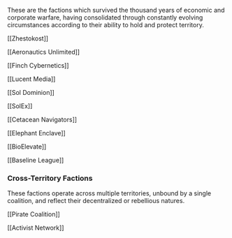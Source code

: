 These are the factions which survived the thousand years of economic and corporate warfare, having consolidated through constantly evolving circumstances according to their ability to hold and protect territory.

[[Zhestokost]]

[[Aeronautics Unlimited]]

[[Finch Cybernetics]]

[[Lucent Media]]

[[Sol Dominion]]

[[SolEx]]

[[Cetacean Navigators]]

[[Elephant Enclave]]

[[BioElevate]]
  
[[Baseline League]]

### Cross-Territory Factions
These factions operate across multiple territories, unbound by a single coalition, and reflect their decentralized or rebellious natures.

[[Pirate Coalition]]

[[Activist Network]]
